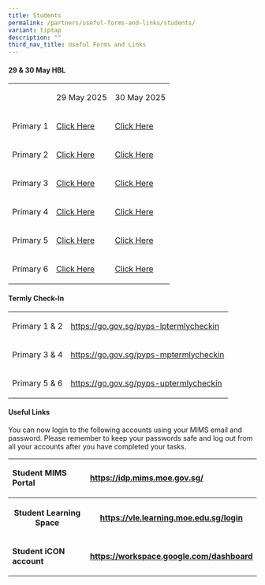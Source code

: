 ```yaml
---
title: Students
permalink: /partners/useful-forms-and-links/students/
variant: tiptap
description: ""
third_nav_title: Useful Forms and Links
---
```

<h4>29 &amp; 30 May HBL</h4>
<table style="minWidth: 75px">
<colgroup>
<col>
<col>
<col>
</colgroup>
<tbody>
<tr>
<td rowspan="1" colspan="1">
<p></p>
</td>
<td rowspan="1" colspan="1">
<p>29 May 2025</p>
</td>
<td rowspan="1" colspan="1">
<p>30 May 2025</p>
</td>
</tr>
<tr>
<td rowspan="1" colspan="1">
<p>Primary 1</p>
</td>
<td rowspan="1" colspan="1">
<p><a href="/files/Useful Forms and Links/P1_29HBL.pdf" rel="noopener nofollow" target="_blank">Click Here</a>
</p>
</td>
<td rowspan="1" colspan="1">
<p><a href="/files/Useful Forms and Links/P1_30_HBL.pdf" rel="noopener nofollow" target="_blank">Click Here</a>
</p>
</td>
</tr>
<tr>
<td rowspan="1" colspan="1">
<p>Primary 2</p>
</td>
<td rowspan="1" colspan="1">
<p><a href="/files/Useful Forms and Links/P2_29_HBL.pdf" rel="noopener nofollow" target="_blank">Click Here</a>
</p>
</td>
<td rowspan="1" colspan="1">
<p><a href="/files/Useful Forms and Links/P2_30_HBL.pdf" rel="noopener nofollow" target="_blank">Click Here</a>
</p>
</td>
</tr>
<tr>
<td rowspan="1" colspan="1">
<p>Primary 3</p>
</td>
<td rowspan="1" colspan="1">
<p><a href="/files/Useful Forms and Links/P3_29_HBL.pdf" rel="noopener nofollow" target="_blank">Click Here</a>
</p>
</td>
<td rowspan="1" colspan="1">
<p><a href="/files/Useful Forms and Links/P3_30_HBL.pdf" rel="noopener nofollow" target="_blank">Click Here</a>
</p>
</td>
</tr>
<tr>
<td rowspan="1" colspan="1">
<p>Primary 4</p>
</td>
<td rowspan="1" colspan="1">
<p><a href="/files/Useful Forms and Links/P4_29_HBL.pdf" rel="noopener nofollow" target="_blank">Click Here</a>
</p>
</td>
<td rowspan="1" colspan="1">
<p><a href="/files/Useful Forms and Links/P4_30_HBL.pdf" rel="noopener nofollow" target="_blank">Click Here</a>
</p>
</td>
</tr>
<tr>
<td rowspan="1" colspan="1">
<p>Primary 5</p>
</td>
<td rowspan="1" colspan="1">
<p><a href="/files/Useful Forms and Links/P5_29_HBL.pdf" rel="noopener nofollow" target="_blank">Click Here</a>
</p>
</td>
<td rowspan="1" colspan="1">
<p><a href="/files/Useful Forms and Links/P5_30_HBL.pdf" rel="noopener nofollow" target="_blank">Click Here</a>
</p>
</td>
</tr>
<tr>
<td rowspan="1" colspan="1">
<p>Primary 6</p>
</td>
<td rowspan="1" colspan="1">
<p><a href="/files/Useful Forms and Links/P6_29_HBL.pdf" rel="noopener nofollow" target="_blank">Click Here</a>
</p>
</td>
<td rowspan="1" colspan="1">
<p><a href="/files/Useful Forms and Links/P6_30_HBL.pdf" rel="noopener nofollow" target="_blank">Click Here</a>
</p>
</td>
</tr>
</tbody>
</table>
<p></p>
<h4>Termly Check-In</h4>
<table style="minWidth: 50px">
<colgroup>
<col>
<col>
</colgroup>
<tbody>
<tr>
<td rowspan="1" colspan="1">
<p>Primary 1 &amp; 2</p>
</td>
<td rowspan="1" colspan="1">
<p><a href="https://go.gov.sg/pyps-lptermlycheckin" rel="noopener noreferrer nofollow" target="_blank">https://go.gov.sg/pyps-lptermlycheckin</a>
</p>
</td>
</tr>
<tr>
<td rowspan="1" colspan="1">
<p>Primary 3 &amp; 4</p>
</td>
<td rowspan="1" colspan="1">
<p><a href="https://go.gov.sg/pyps-mptermlycheckin" rel="noopener noreferrer nofollow" target="_blank">https://go.gov.sg/pyps-mptermlycheckin</a>
</p>
</td>
</tr>
<tr>
<td rowspan="1" colspan="1">
<p>Primary 5 &amp; 6</p>
</td>
<td rowspan="1" colspan="1">
<p><a href="https://go.gov.sg/pyps-uptermlycheckin" rel="noopener noreferrer nofollow" target="_blank">https://go.gov.sg/pyps-uptermlycheckin</a>
</p>
</td>
</tr>
</tbody>
</table>
<h4>Useful Links</h4>
<p>You can now login to the following accounts using your MIMS email and
password. Please remember to keep your passwords safe and log out from
all your accounts after you have completed your tasks.</p>
<table style="minWidth: 50px">
<colgroup>
<col>
<col>
</colgroup>
<tbody>
<tr>
<td rowspan="1" colspan="1">
<p><strong>Student MIMS Portal</strong>
</p>
</td>
<td rowspan="1" colspan="1">
<p><strong><a href="https://idp.mims.moe.gov.sg/" rel="noopener noreferrer nofollow" target="_blank">https://idp.mims.moe.gov.sg/</a></strong>
</p>
</td>
</tr>
<tr>
<th rowspan="1" colspan="1">
<p>Student Learning Space</p>
</th>
<th rowspan="1" colspan="1">
<p><strong><a href="https://vle.learning.moe.edu.sg/login" rel="noopener noreferrer nofollow" target="_blank">https://vle.learning.moe.edu.sg/login</a></strong>
</p>
</th>
</tr>
<tr>
<td rowspan="1" colspan="1">
<p><strong>Student iCON account</strong>
</p>
</td>
<td rowspan="1" colspan="1">
<p><strong><a href="https://workspace.google.com/dashboard" rel="noopener noreferrer nofollow" target="_blank">https://workspace.google.com/dashboard</a></strong>
</p>
</td>
</tr>
</tbody>
</table>
<p></p>